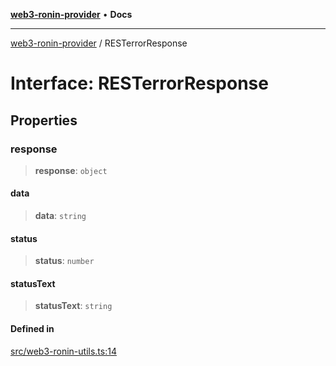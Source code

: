 [**web3-ronin-provider**](../README.md) • **Docs**

***

[web3-ronin-provider](../globals.md) / RESTerrorResponse

# Interface: RESTerrorResponse

## Properties

### response

> **response**: `object`

#### data

> **data**: `string`

#### status

> **status**: `number`

#### statusText

> **statusText**: `string`

#### Defined in

[src/web3-ronin-utils.ts:14](https://github.com/chuacw/web3-ronin-provider/blob/56fda69eb1bad2d2fd8f29422ffb14cf65ae3973/src/web3-ronin-utils.ts#L14)
